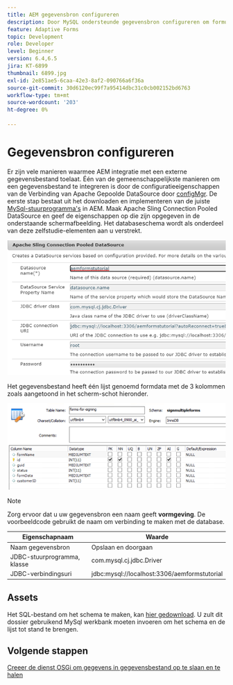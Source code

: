 ```yaml
---
title: AEM gegevensbron configureren
description: Door MySQL ondersteunde gegevensbron configureren om formuliergegevens op te slaan en op te halen
feature: Adaptive Forms
topic: Development
role: Developer
level: Beginner
version: 6.4,6.5
jira: KT-6899
thumbnail: 6899.jpg
exl-id: 2e851ae5-6caa-42e3-8af2-090766a6f36a
source-git-commit: 30d6120ec99f7a95414dbc31c0cb002152bd6763
workflow-type: tm+mt
source-wordcount: '203'
ht-degree: 0%

---
```


# Gegevensbron configureren

Er zijn vele manieren waarmee AEM integratie met een externe gegevensbestand toelaat. Één van de gemeenschappelijkste manieren om een gegevensbestand te integreren is door de configuratieeigenschappen van de Verbinding van Apache Gepoolde DataSource door [configMgr](http://localhost:4502/system/console/configMgr).
De eerste stap bestaat uit het downloaden en implementeren van de juiste [MySql-stuurprogramma&#39;s](https://mvnrepository.com/artifact/mysql/mysql-connector-java) in AEM.
Maak Apache Sling Connection Pooled DataSource en geef de eigenschappen op die zijn opgegeven in de onderstaande schermafbeelding. Het databaseschema wordt als onderdeel van deze zelfstudie-elementen aan u verstrekt.

![gegevensbron](assets/data-source.PNG)

Het gegevensbestand heeft één lijst genoemd formdata met de 3 kolommen zoals aangetoond in het scherm-schot hieronder.

![gegevensbank](assets/data-base.PNG)


>[!NOTE]
>Zorg ervoor dat u uw gegevensbron een naam geeft **vormgeving**. De voorbeeldcode gebruikt de naam om verbinding te maken met de database.

| Eigenschapnaam | Waarde |
| ------------------------|--------------------------------------- |
| Naam gegevensbron | Opslaan en doorgaan |
| JDBC-stuurprogramma, klasse | com.mysql.cj.jdbc.Driver |
| JDBC-verbindingsuri | jdbc:mysql://localhost:3306/aemformstutorial |

## Assets

Het SQL-bestand om het schema te maken, kan [hier gedownload](assets/sign-multiple-forms.sql). U zult dit dossier gebruikend MySql werkbank moeten invoeren om het schema en de lijst tot stand te brengen.

## Volgende stappen

[Creeer de dienst OSGi om gegevens in gegevensbestand op te slaan en te halen](./create-osgi-service.md)
